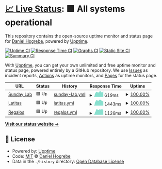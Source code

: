# [📈 Live Status](https://sundaylab.github.io/upptime): <!--live status--> **🟩 All systems operational**

This repository contains the open-source uptime monitor and status page for [Daniel Hogrebe](http://www.sundaylab.de), powered by [Upptime](https://github.com/upptime/upptime).

[![Uptime CI](https://github.com/sundaylab/upptime/workflows/Uptime%20CI/badge.svg)](https://github.com/sundaylab/upptime/actions?query=workflow%3A%22Uptime+CI%22)
[![Response Time CI](https://github.com/sundaylab/upptime/workflows/Response%20Time%20CI/badge.svg)](https://github.com/sundaylab/upptime/actions?query=workflow%3A%22Response+Time+CI%22)
[![Graphs CI](https://github.com/sundaylab/upptime/workflows/Graphs%20CI/badge.svg)](https://github.com/sundaylab/upptime/actions?query=workflow%3A%22Graphs+CI%22)
[![Static Site CI](https://github.com/sundaylab/upptime/workflows/Static%20Site%20CI/badge.svg)](https://github.com/sundaylab/upptime/actions?query=workflow%3A%22Static+Site+CI%22)
[![Summary CI](https://github.com/sundaylab/upptime/workflows/Summary%20CI/badge.svg)](https://github.com/sundaylab/upptime/actions?query=workflow%3A%22Summary+CI%22)

With [Upptime](https://upptime.js.org), you can get your own unlimited and free uptime monitor and status page, powered entirely by a GitHub repository. We use [Issues](https://github.com/sundaylab/upptime/issues) as incident reports, [Actions](https://github.com/sundaylab/upptime/actions) as uptime monitors, and [Pages](https://sundaylab.github.io/upptime) for the status page.

<!--start: status pages-->
<!-- This summary is generated by Upptime (https://github.com/upptime/upptime) -->
<!-- Do not edit this manually, your changes will be overwritten -->
<!-- prettier-ignore -->
| URL | Status | History | Response Time | Uptime |
| --- | ------ | ------- | ------------- | ------ |
| <img alt="" src="https://icons.duckduckgo.com/ip3/www.sundaylab.com.ico" height="13"> [Sunday Lab](https://www.sundaylab.com) | 🟩 Up | [sunday-lab.yml](https://github.com/doosom/upptime/commits/HEAD/history/sunday-lab.yml) | <details><summary><img alt="Response time graph" src="./graphs/sunday-lab/response-time-week.png" height="20"> 619ms</summary><br><a href="https://doosom.github.io/upptime/history/sunday-lab"><img alt="Response time 572" src="https://img.shields.io/endpoint?url=https%3A%2F%2Fraw.githubusercontent.com%2Fdoosom%2Fupptime%2FHEAD%2Fapi%2Fsunday-lab%2Fresponse-time.json"></a><br><a href="https://doosom.github.io/upptime/history/sunday-lab"><img alt="24-hour response time 433" src="https://img.shields.io/endpoint?url=https%3A%2F%2Fraw.githubusercontent.com%2Fdoosom%2Fupptime%2FHEAD%2Fapi%2Fsunday-lab%2Fresponse-time-day.json"></a><br><a href="https://doosom.github.io/upptime/history/sunday-lab"><img alt="7-day response time 619" src="https://img.shields.io/endpoint?url=https%3A%2F%2Fraw.githubusercontent.com%2Fdoosom%2Fupptime%2FHEAD%2Fapi%2Fsunday-lab%2Fresponse-time-week.json"></a><br><a href="https://doosom.github.io/upptime/history/sunday-lab"><img alt="30-day response time 614" src="https://img.shields.io/endpoint?url=https%3A%2F%2Fraw.githubusercontent.com%2Fdoosom%2Fupptime%2FHEAD%2Fapi%2Fsunday-lab%2Fresponse-time-month.json"></a><br><a href="https://doosom.github.io/upptime/history/sunday-lab"><img alt="1-year response time 557" src="https://img.shields.io/endpoint?url=https%3A%2F%2Fraw.githubusercontent.com%2Fdoosom%2Fupptime%2FHEAD%2Fapi%2Fsunday-lab%2Fresponse-time-year.json"></a></details> | <details><summary><a href="https://doosom.github.io/upptime/history/sunday-lab">100.00%</a></summary><a href="https://doosom.github.io/upptime/history/sunday-lab"><img alt="All-time uptime 99.97%" src="https://img.shields.io/endpoint?url=https%3A%2F%2Fraw.githubusercontent.com%2Fdoosom%2Fupptime%2FHEAD%2Fapi%2Fsunday-lab%2Fuptime.json"></a><br><a href="https://doosom.github.io/upptime/history/sunday-lab"><img alt="24-hour uptime 100.00%" src="https://img.shields.io/endpoint?url=https%3A%2F%2Fraw.githubusercontent.com%2Fdoosom%2Fupptime%2FHEAD%2Fapi%2Fsunday-lab%2Fuptime-day.json"></a><br><a href="https://doosom.github.io/upptime/history/sunday-lab"><img alt="7-day uptime 100.00%" src="https://img.shields.io/endpoint?url=https%3A%2F%2Fraw.githubusercontent.com%2Fdoosom%2Fupptime%2FHEAD%2Fapi%2Fsunday-lab%2Fuptime-week.json"></a><br><a href="https://doosom.github.io/upptime/history/sunday-lab"><img alt="30-day uptime 100.00%" src="https://img.shields.io/endpoint?url=https%3A%2F%2Fraw.githubusercontent.com%2Fdoosom%2Fupptime%2FHEAD%2Fapi%2Fsunday-lab%2Fuptime-month.json"></a><br><a href="https://doosom.github.io/upptime/history/sunday-lab"><img alt="1-year uptime 99.97%" src="https://img.shields.io/endpoint?url=https%3A%2F%2Fraw.githubusercontent.com%2Fdoosom%2Fupptime%2FHEAD%2Fapi%2Fsunday-lab%2Fuptime-year.json"></a></details>
| <img alt="" src="https://icons.duckduckgo.com/ip3/www.latitas-online.es.ico" height="13"> [Latitas](https://www.latitas-online.es) | 🟩 Up | [latitas.yml](https://github.com/doosom/upptime/commits/HEAD/history/latitas.yml) | <details><summary><img alt="Response time graph" src="./graphs/latitas/response-time-week.png" height="20"> 1443ms</summary><br><a href="https://doosom.github.io/upptime/history/latitas"><img alt="Response time 1448" src="https://img.shields.io/endpoint?url=https%3A%2F%2Fraw.githubusercontent.com%2Fdoosom%2Fupptime%2FHEAD%2Fapi%2Flatitas%2Fresponse-time.json"></a><br><a href="https://doosom.github.io/upptime/history/latitas"><img alt="24-hour response time 1081" src="https://img.shields.io/endpoint?url=https%3A%2F%2Fraw.githubusercontent.com%2Fdoosom%2Fupptime%2FHEAD%2Fapi%2Flatitas%2Fresponse-time-day.json"></a><br><a href="https://doosom.github.io/upptime/history/latitas"><img alt="7-day response time 1443" src="https://img.shields.io/endpoint?url=https%3A%2F%2Fraw.githubusercontent.com%2Fdoosom%2Fupptime%2FHEAD%2Fapi%2Flatitas%2Fresponse-time-week.json"></a><br><a href="https://doosom.github.io/upptime/history/latitas"><img alt="30-day response time 1415" src="https://img.shields.io/endpoint?url=https%3A%2F%2Fraw.githubusercontent.com%2Fdoosom%2Fupptime%2FHEAD%2Fapi%2Flatitas%2Fresponse-time-month.json"></a><br><a href="https://doosom.github.io/upptime/history/latitas"><img alt="1-year response time 1378" src="https://img.shields.io/endpoint?url=https%3A%2F%2Fraw.githubusercontent.com%2Fdoosom%2Fupptime%2FHEAD%2Fapi%2Flatitas%2Fresponse-time-year.json"></a></details> | <details><summary><a href="https://doosom.github.io/upptime/history/latitas">100.00%</a></summary><a href="https://doosom.github.io/upptime/history/latitas"><img alt="All-time uptime 85.62%" src="https://img.shields.io/endpoint?url=https%3A%2F%2Fraw.githubusercontent.com%2Fdoosom%2Fupptime%2FHEAD%2Fapi%2Flatitas%2Fuptime.json"></a><br><a href="https://doosom.github.io/upptime/history/latitas"><img alt="24-hour uptime 100.00%" src="https://img.shields.io/endpoint?url=https%3A%2F%2Fraw.githubusercontent.com%2Fdoosom%2Fupptime%2FHEAD%2Fapi%2Flatitas%2Fuptime-day.json"></a><br><a href="https://doosom.github.io/upptime/history/latitas"><img alt="7-day uptime 100.00%" src="https://img.shields.io/endpoint?url=https%3A%2F%2Fraw.githubusercontent.com%2Fdoosom%2Fupptime%2FHEAD%2Fapi%2Flatitas%2Fuptime-week.json"></a><br><a href="https://doosom.github.io/upptime/history/latitas"><img alt="30-day uptime 100.00%" src="https://img.shields.io/endpoint?url=https%3A%2F%2Fraw.githubusercontent.com%2Fdoosom%2Fupptime%2FHEAD%2Fapi%2Flatitas%2Fuptime-month.json"></a><br><a href="https://doosom.github.io/upptime/history/latitas"><img alt="1-year uptime 100.00%" src="https://img.shields.io/endpoint?url=https%3A%2F%2Fraw.githubusercontent.com%2Fdoosom%2Fupptime%2FHEAD%2Fapi%2Flatitas%2Fuptime-year.json"></a></details>
| <img alt="" src="https://icons.duckduckgo.com/ip3/www.regalos-publicidad.es.ico" height="13"> [Regalos](https://www.regalos-publicidad.es) | 🟩 Up | [regalos.yml](https://github.com/doosom/upptime/commits/HEAD/history/regalos.yml) | <details><summary><img alt="Response time graph" src="./graphs/regalos/response-time-week.png" height="20"> 1126ms</summary><br><a href="https://doosom.github.io/upptime/history/regalos"><img alt="Response time 976" src="https://img.shields.io/endpoint?url=https%3A%2F%2Fraw.githubusercontent.com%2Fdoosom%2Fupptime%2FHEAD%2Fapi%2Fregalos%2Fresponse-time.json"></a><br><a href="https://doosom.github.io/upptime/history/regalos"><img alt="24-hour response time 799" src="https://img.shields.io/endpoint?url=https%3A%2F%2Fraw.githubusercontent.com%2Fdoosom%2Fupptime%2FHEAD%2Fapi%2Fregalos%2Fresponse-time-day.json"></a><br><a href="https://doosom.github.io/upptime/history/regalos"><img alt="7-day response time 1126" src="https://img.shields.io/endpoint?url=https%3A%2F%2Fraw.githubusercontent.com%2Fdoosom%2Fupptime%2FHEAD%2Fapi%2Fregalos%2Fresponse-time-week.json"></a><br><a href="https://doosom.github.io/upptime/history/regalos"><img alt="30-day response time 1003" src="https://img.shields.io/endpoint?url=https%3A%2F%2Fraw.githubusercontent.com%2Fdoosom%2Fupptime%2FHEAD%2Fapi%2Fregalos%2Fresponse-time-month.json"></a><br><a href="https://doosom.github.io/upptime/history/regalos"><img alt="1-year response time 944" src="https://img.shields.io/endpoint?url=https%3A%2F%2Fraw.githubusercontent.com%2Fdoosom%2Fupptime%2FHEAD%2Fapi%2Fregalos%2Fresponse-time-year.json"></a></details> | <details><summary><a href="https://doosom.github.io/upptime/history/regalos">100.00%</a></summary><a href="https://doosom.github.io/upptime/history/regalos"><img alt="All-time uptime 99.85%" src="https://img.shields.io/endpoint?url=https%3A%2F%2Fraw.githubusercontent.com%2Fdoosom%2Fupptime%2FHEAD%2Fapi%2Fregalos%2Fuptime.json"></a><br><a href="https://doosom.github.io/upptime/history/regalos"><img alt="24-hour uptime 100.00%" src="https://img.shields.io/endpoint?url=https%3A%2F%2Fraw.githubusercontent.com%2Fdoosom%2Fupptime%2FHEAD%2Fapi%2Fregalos%2Fuptime-day.json"></a><br><a href="https://doosom.github.io/upptime/history/regalos"><img alt="7-day uptime 100.00%" src="https://img.shields.io/endpoint?url=https%3A%2F%2Fraw.githubusercontent.com%2Fdoosom%2Fupptime%2FHEAD%2Fapi%2Fregalos%2Fuptime-week.json"></a><br><a href="https://doosom.github.io/upptime/history/regalos"><img alt="30-day uptime 100.00%" src="https://img.shields.io/endpoint?url=https%3A%2F%2Fraw.githubusercontent.com%2Fdoosom%2Fupptime%2FHEAD%2Fapi%2Fregalos%2Fuptime-month.json"></a><br><a href="https://doosom.github.io/upptime/history/regalos"><img alt="1-year uptime 100.00%" src="https://img.shields.io/endpoint?url=https%3A%2F%2Fraw.githubusercontent.com%2Fdoosom%2Fupptime%2FHEAD%2Fapi%2Fregalos%2Fuptime-year.json"></a></details>

<!--end: status pages-->

[**Visit our status website →**](https://sundaylab.github.io/upptime)

## 📄 License

- Powered by: [Upptime](https://github.com/upptime/upptime)
- Code: [MIT](./LICENSE) © [Daniel Hogrebe](http://www.sundaylab.de)
- Data in the `./history` directory: [Open Database License](https://opendatacommons.org/licenses/odbl/1-0/)
